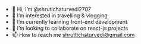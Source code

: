 - 👋 Hi, I’m @shrutichaturvedi2707
- 👀 I’m interested in travelling & vlogging
- 🌱 I’m currently learning front-end development
- 💞️ I’m looking to collaborate on react-js projects
- 📫 How to reach me shruttichaturvedi@gmail.com

<!---
shrutichaturvedi2707/shrutichaturvedi2707 is a ✨ special ✨ repository because its `README.md` (this file) appears on your GitHub profile.
You can click the Preview link to take a look at your changes.
--->
